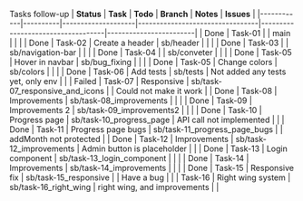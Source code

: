 Tasks follow-up
| **Status** | **Task** | **Todo**           | **Branch**                      | **Notes**                         | **Issues**             |
|------------|----------|--------------------|---------------------------------|-----------------------------------|------------------------|
| Done       | Task-01  |                    | main                            |                                   |                        |
| Done       | Task-02  | Create a header    | sb/header                       |                                   |                        |
| Done       | Task-03  |                    | sb/navigation-bar               |                                   |                        |
| Done       | Task-04  |                    | sb/conveter                     |                                   |                        |
| Done       | Task-05  | Hover in navbar    | sb/bug_fixing                   |                                   |                        |
| Done       | Task-05  | Change colors      | sb/colors                       |                                   |                        |
| Done       | Task-06  | Add tests          | sb/tests                        | Not added any tests yet, only env |                        |
| Failed     | Task-07  | Responsive         | sb/task-07_responsive_and_icons |                                   | Could not make it work |
| Done       | Task-08  | Improvements       | sb/task-08_improvements         |                                   |                        |
| Done       | Task-09  | Improvements 2     | sb/task-09_improvements2        |                                   |                        |
| Done       | Task-10  | Progress page      | sb/task-10_progress_page        | API call not implemented          |                        |
| Done       | Task-11  | Progress page bugs | sb/task-11_progress_page_bugs   |                                   | addMonth not protected |
| Done       | Task-12  | Improvements       | sb/task-12_improvements         | Admin button is placeholder       |                        |
| Done       | Task-13  | Login component    | sb/task-13_login_component      |                                   |                        |
| Done       | Task-14  | Improvements       | sb/task-14_improvements         |                                   |                        |
| Done       | Task-15  | Responsive fix     | sb/task-15_responsive           |                                   | Have a bug             |
|            | Task-16  | Right wing system  | sb/task-16_right_wing           | right wing, and improvements      |                        |
